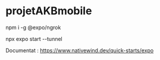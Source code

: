 # projetAKBmobile

npm i -g @expo/ngrok

npx expo start --tunnel

Documentat : https://www.nativewind.dev/quick-starts/expo
